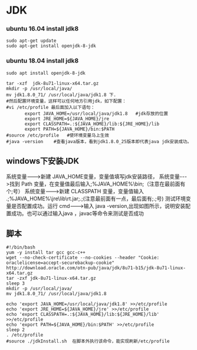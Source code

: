 # JDK

### **ubuntu 16.04 install jdk8**

```text
sudo apt-get update
sudo apt-get install openjdk-8-jdk
```

### **ubuntu 18.04 install jdk8**

`sudo apt install openjdk-8-jdk`

```text
tar -xzf  jdk-8u71-linux-x64.tar.gz
mkdir -p /usr/local/java/
mv jdk1.8.0_71/ /usr/local/java/jdk1.8 下.       
#然后配置环境变量，这样可以任何地方引用jdk，如下配置：       
#vi /etc/profile 最后面加入以下语句：       
       export JAVA_HOME=/usr/local/java/jdk1.8   #jdk存放的位置
       export JRE_HOME=${JAVA_HOME}/jre 
       export CLASSPATH=.:${JAVA_HOME}/lib:${JRE_HOME}/lib 
       export PATH=${JAVA_HOME}/bin:$PATH      
#source /etc/profile   #使环境变量马上生效       
#java -version    #查看java版本，看到jdk1.8.0_25版本即代表java jdk安装成功。
```

## windows下安装JDK

系统变量---&gt;新建 JAVA\_HOME变量，变量值填写jdk安装路径， 系统变量---&gt;找到 Path 变量，在变量值最后输入;%JAVA\_HOME%\bin;（注意在最前面有个;号） 系统变量---&gt;新建 CLASSPATH 变量，变量值输入 .;%JAVA\_HOME%\jre\lib\rt.jar;.;\(注意最前面有一点，最后面有;.;号\) 测试环境变量是否配置成功。运行 cmd---&gt;输入 java -version,出现如图所示，说明安装配置成功。也可以通过输入java ，javac等命令来测试是否成功

## 脚本

```text
#!/bin/bash
yum -y install tar gcc gcc-c++
wget --no-check-certificate --no-cookies --header "Cookie: oraclelicense=accept-securebackup-cookie" http://download.oracle.com/otn-pub/java/jdk/8u71-b15/jdk-8u71-linux-x64.tar.gz
tar -zxf jdk-8u71-linux-x64.tar.gz
sleep 3
mkdir -p /usr/local/java/
mv jdk1.8.0_71/ /usr/local/java/jdk1.8

echo 'export JAVA_HOME=/usr/local/java/jdk1.8' >>/etc/profile
echo 'export JRE_HOME=${JAVA_HOME}/jre' >>/etc/profile
echo 'export CLASSPATH=.:${JAVA_HOME}/lib:${JRE_HOME}/lib' >>/etc/profile
echo 'export PATH=${JAVA_HOME}/bin:$PATH' >>/etc/profile
sleep 2
. /etc/profile
#source ./jdkInstall.sh  在脚本外执行该命令，能实现刷新/etc/profile
```

